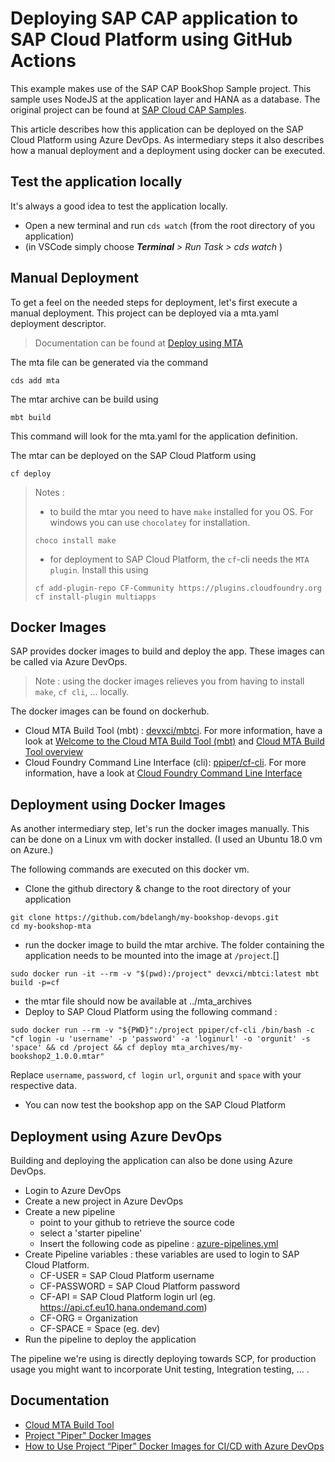 # Deploying SAP CAP application to SAP Cloud Platform using GitHub Actions

This example makes use of the SAP CAP BookShop Sample project. This sample uses NodeJS at the application layer and HANA as a database.
The original project can be found at [SAP Cloud CAP Samples](https://github.com/SAP-samples/cloud-cap-samples).

This article describes how this application can be deployed on the SAP Cloud Platform using Azure DevOps. As intermediary steps it also describes how a manual deployment and a deployment using docker can be executed. 

## Test the application locally
It's always a good idea to test the application locally.
- Open a new terminal and run  `cds watch` (from the root directory of you application)
- (in VSCode simply choose _**Terminal** > Run Task > cds watch_ )

## Manual Deployment
To get a feel on the needed steps for deployment, let's first execute a manual deployment.
This project can be deployed via a mta.yaml deployment descriptor.
>Documentation can be found at [Deploy using MTA](https://cap.cloud.sap/docs/advanced/deploy-to-cloud#deploy-using-mta)

The mta file can be generated via the command
 ```
 cds add mta
 ```

 The mtar archive can be build using
 ```
 mbt build
 ```
 This command will look for the mta.yaml for the application definition.

 The mtar can be deployed on the SAP Cloud Platform using 
 ```
 cf deploy
 ```

 >Notes :
 >* to build the mtar you need to have `make` installed for you OS. For windows you can use `chocolatey` for installation.
 >```
 >choco install make
 >```
 >* for deployment to SAP Cloud Platform, the `cf`-cli needs the `MTA plugin`. Install this using
 >```
 >cf add-plugin-repo CF-Community https://plugins.cloudfoundry.org
 >cf install-plugin multiapps
 >```

## Docker Images
SAP provides docker images to build and deploy the app. These images can be called via Azure DevOps.
>Note : using the docker images relieves you from having to install `make`, `cf cli`, ... locally.

The docker images can be found on dockerhub.
<!-- * Deprecated - MTA Builder : [ppiper/mta-archive-builder](https://hub.docker.com/r/ppiper/mta-archive-builder). For more information, have a look at [Multitarget Application Archive Builder](https://github.com/SAP/devops-docker-mta-archive-builder) -->
* Cloud MTA Build Tool (mbt) : [devxci/mbtci](https://hub.docker.com/r/devxci/mbtci). For more information, have a look at [Welcome to the Cloud MTA Build Tool (mbt)](https://sap.github.io/cloud-mta-build-tool/) and [Cloud MTA Build Tool overview](https://github.com/SAP/cloud-mta-build-tool)
* Cloud Foundry Command Line Interface (cli): [ppiper/cf-cli](https://hub.docker.com/r/ppiper/cf-cli). For more information, have a look at [Cloud Foundry Command Line Interface](https://github.com/SAP/devops-docker-cf-cli)

## Deployment using Docker Images
As another intermediary step, let's run the docker images manually. This can be done on a Linux vm with docker installed. (I used an Ubuntu 18.0 vm on Azure.)

The following commands are executed on this docker vm. 
* Clone the github directory & change to the root directory of your application
```
git clone https://github.com/bdelangh/my-bookshop-devops.git
cd my-bookshop-mta
```
* run the docker image to build the mtar archive. The folder containing the application needs to be mounted into the image at `/project`.[]
```
sudo docker run -it --rm -v "$(pwd):/project" devxci/mbtci:latest mbt build -p=cf
```
* the mtar file should now be available at ../mta_archives
* Deploy to SAP Cloud Platform using the following command :
```
sudo docker run --rm -v "${PWD}":/project ppiper/cf-cli /bin/bash -c "cf login -u 'username' -p 'password' -a 'loginurl' -o 'orgunit' -s 'space' && cd /project && cf deploy mta_archives/my-bookshop2_1.0.0.mtar"
```
Replace `username`, `password`, `cf login url`, `orgunit` and `space` with your respective data.

* You can now test the bookshop app on the SAP Cloud Platform

## Deployment using Azure DevOps
Building and deploying the application can also be done using Azure DevOps.

* Login to Azure DevOps
* Create a new project in Azure DevOps
* Create a new pipeline
    * point to your github to retrieve the source code
    * select a 'starter pipeline'
    * Insert the following code as pipeline : [azure-pipelines.yml](azure-pipelines.yml)
* Create Pipeline variables : these variables are used to login to SAP Cloud Platform. 
    * CF-USER = SAP Cloud Platform username
    * CF-PASSWORD = SAP Cloud Platform password
    * CF-API = SAP Cloud Platform login url (eg. https://api.cf.eu10.hana.ondemand.com)
    * CF-ORG = Organization 
    * CF-SPACE = Space (eg. dev)
* Run the pipeline to deploy the application

The pipeline we're using is directly deploying towards SCP, for production usage you might want to incorporate Unit testing, Integration testing, ... .

<!-- Notes :
* System.DefaultWorkingDirectory : The local path on the agent where your source code files are downloaded.
* Pipeline.Workspace : The local path on the agent where all folders for a given build pipeline are created.
-->

## Documentation
* [Cloud MTA Build Tool](https://sap.github.io/cloud-mta-build-tool/)
* [Project "Piper" Docker Images](https://hub.docker.com/u/ppiper)
* [How to Use Project “Piper” Docker Images for CI/CD with Azure DevOps](https://blogs.sap.com/2019/10/24/how-to-use-project-piper-docker-images-for-cicd-with-azure-devops/)
